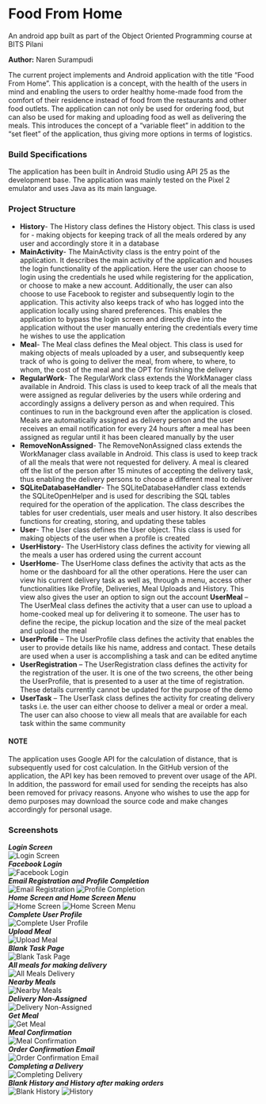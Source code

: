 # Food From Home
An android app built as part of the Object Oriented Programming course at BITS Pilani

**Author:** Naren Surampudi

The current project implements and Android application with the title “Food From Home”. This application is a concept, with the health of the users in mind and enabling the users to order healthy home-made food from the comfort of their residence instead of food from the restaurants and other food outlets. The application can not only be used for ordering food, but can also be used for making and uploading food as well as delivering the meals. This introduces the concept of a “variable fleet” in addition to the “set fleet” of the application, thus giving more options in terms of logistics.

### Build Specifications

The application has been built in Android Studio using API 25 as the development base. The application was mainly tested on the Pixel 2 emulator and uses Java as its main language.

### Project Structure

- **History**- The History class defines the History object. This class is used for - making objects for keeping track of all the meals ordered by any user and accordingly store it in a database
- **MainActivity**- The MainActivity class is the entry point of the application. It describes the main activity of the application and houses the login functionality of the application. Here the user can choose to login using the credentials he used while registering for the application, or choose to make a new account. Additionally, the user can also choose to use Facebook to register and subsequently login to the application. This activity also keeps track of who has logged into the application locally using shared preferences. This enables the application to bypass the login screen and directly dive into the application without the user manually entering the credentials every time he wishes to use the application
- **Meal**- The Meal class defines the Meal object. This class is used for making objects of meals uploaded by a user, and subsequently keep track of who is going to deliver the meal, from where, to where, to whom, the cost of the meal and the OPT for finishing the delivery
- **RegularWork**- The RegularWork class extends the WorkManager class available in Android. This class is used to keep track of all the meals that were assigned as regular deliveries by the users while ordering and accordingly assigns a delivery person as and when required. This continues to run in the background even after the application is closed. Meals are automatically assigned as delivery person and the user receives an email notification for every 24 hours after a meal has been assigned as regular until it has been cleared manually by the user
- **RemoveNonAssigned**- The RemoveNonAssigned class extends the WorkManager class available in Android. This class is used to keep track of all the meals that were not requested for delivery. A meal is cleared off the list of the person after 15 minutes of accepting the delivery task, thus enabling the delivery persons to choose a different meal to deliver
- **SQLiteDatabaseHandler**- The SQLiteDatabaseHandler class extends the SQLiteOpenHelper and is used for describing the SQL tables required for the operation of the application. The class describes the tables for user credentials, user meals and user history. It also describes functions for creating, storing, and updating these tables
- **User**- The User class defines the User object. This class is used for making objects of the user when a profile is created
- **UserHistory**- The UserHistory class defines the activity for viewing all the meals a user has ordered using the current account
- **UserHome**- The UserHome class defines the activity that acts as the home or the dashboard for all the other operations. Here the user can view his current delivery task as well as, through a menu, access other functionalities like Profile, Deliveries, Meal Uploads and History. This view also gives the user an option to sign out the account
**UserMeal** – The UserMeal class defines the activity that a user can use to upload a home-cooked meal up for delivering it to someone. The user has to define the recipe, the pickup location and the size of the meal packet and upload the meal
- **UserProfile** – The UserProfile class defines the activity that enables the user to provide details like his name, address and contact. These details are used when a user is accomplishing a task and can be edited anytime
- **UserRegistration** – The UserRegistration class defines the activity for the registration of the user. It is one of the two screens, the other being the UserProfile, that is presented to a user at the time of registration. These details currently cannot be updated for the purpose of the demo
- **UserTask** – The UserTask class defines the activity for creating delivery tasks i.e. the user can either choose to deliver a meal or order a meal. The user can also choose to view all meals that are available for each task within the same community

#### NOTE
The application uses Google API for the calculation of distance, that is subsequently used for cost calculation. In the GitHub version of the application, the API key has been removed to prevent over usage of the API. In addition, the password for email used for sending the receipts has also been removed for privacy reasons. Anyone who wishes to use the app for demo purposes may download the source code and make changes accordingly for personal usage.

### Screenshots

***Login Screen***
<br>
![Login Screen]()
<br>
***Facebook Login***
<br>
![Facebook Login]()
<br>
***Email Registration and Profile Completion***
<br>
![Email Registration]()
![Profile Completion]()
<br>
***Home Screen and Home Screen Menu***
<br>
![Home Screen]()
![Home Screen Menu]()
<br>
***Complete User Profile***
<br>
![Complete User Profile]()
<br>
***Upload Meal***
<br>
![Upload Meal]()
<br>
***Blank Task Page***
<br>
![Blank Task Page]()
<br>
***All meals for making delivery***
<br>
![All Meals Delivery]()
<br>
***Nearby Meals***
<br>
![Nearby Meals]()
<br>
***Delivery Non-Assigned***
<br>
![Delivery Non-Assigned]()
<br>
***Get Meal***
<br>
![Get Meal]()
<br>
***Meal Confirmation***
<br>
![Meal Confirmation]()
<br>
***Order Confirmation Email***
<br>
![Order Confirmation Email]()
<br>
***Completing a Delivery***
<br>
![Completing Delivery]()
<br>
***Blank History and History after making orders***
<br>
![Blank History]()
![History]()
